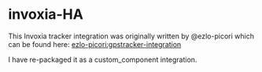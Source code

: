 # invoxia-HA

This Invoxia tracker integration was originally written by @ezlo-picori which can be found here: [
ezlo-picori:gpstracker-integration](https://github.com/ezlo-picori/core/tree/gpstracker-integration)

I have re-packaged it as a custom_component integration. 
